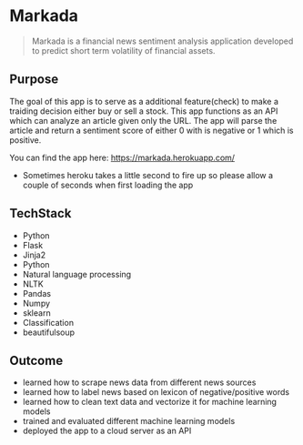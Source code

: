 # Markada
> Markada is a financial news sentiment analysis application developed to predict short term volatility of financial assets.

## Purpose
The goal of this app is to serve as a additional feature(check) to make a traiding decision either buy or sell a stock. This app functions as an API which can analyze an article given only the URL. The app will parse the article and return a sentiment score of either 0 with is negative or 1 which is positive. 

You can find the app here: https://markada.herokuapp.com/
- Sometimes heroku takes a little second to fire up so please allow a couple of seconds when first loading the app

## TechStack
* Python 
* Flask
* Jinja2
* Python
* Natural language processing
* NLTK
* Pandas
* Numpy
* sklearn
* Classification
* beautifulsoup

## Outcome
* learned how to scrape news data from different news sources
* learned how to label news based on lexicon of negative/positive words
* learned how to clean text data and vectorize it for machine learning models
* trained and evaluated different machine learning models
* deployed the app to a cloud server as an API

